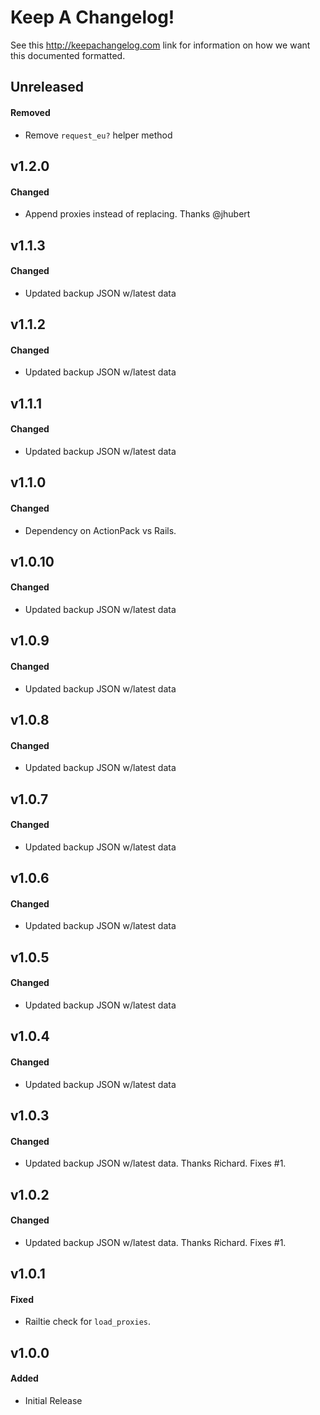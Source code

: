# Keep A Changelog!

See this http://keepachangelog.com link for information on how we want this documented formatted.

## Unreleased

#### Removed

- Remove `request_eu?` helper method

## v1.2.0

#### Changed

- Append proxies instead of replacing. Thanks @jhubert

## v1.1.3

#### Changed

- Updated backup JSON w/latest data

## v1.1.2

#### Changed

- Updated backup JSON w/latest data

## v1.1.1

#### Changed

- Updated backup JSON w/latest data

## v1.1.0

#### Changed

- Dependency on ActionPack vs Rails.

## v1.0.10

#### Changed

- Updated backup JSON w/latest data

## v1.0.9

#### Changed

- Updated backup JSON w/latest data

## v1.0.8

#### Changed

- Updated backup JSON w/latest data

## v1.0.7

#### Changed

- Updated backup JSON w/latest data

## v1.0.6

#### Changed

- Updated backup JSON w/latest data

## v1.0.5

#### Changed

- Updated backup JSON w/latest data

## v1.0.4

#### Changed

- Updated backup JSON w/latest data

## v1.0.3

#### Changed

- Updated backup JSON w/latest data. Thanks Richard. Fixes #1.

## v1.0.2

#### Changed

- Updated backup JSON w/latest data. Thanks Richard. Fixes #1.

## v1.0.1

#### Fixed

- Railtie check for `load_proxies`.

## v1.0.0

#### Added

- Initial Release
